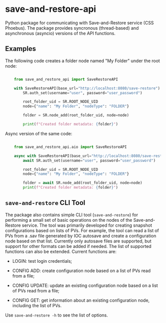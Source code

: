 # save-and-restore-api

Python package for communicating with Save-and-Restore service (CSS Phoebus). The
package provides syncronous (thread-based) and asynchronous (asyncio) versions of
the API functions.

## Examples

The following code creates a folder node named "My Folder" under the root node:

```python

    from save_and_restore_api import SaveRestoreAPI

    with SaveRestoreAPI(base_url="http://localhost:8080/save-restore") as SR:
        SR.auth_set(username="user", password="user_password")

        root_folder_uid = SR.ROOT_NODE_UID
        node={"name": "My Folder", "nodeType": "FOLDER"}

        folder = SR.node_add(root_folder_uid, node=node)

        print(f"Created folder metadata: {folder}")
```

Async version of the same code:

```python

    from save_and_restore_api.aio import SaveRestoreAPI

    async with SaveRestoreAPI(base_url="http://localhost:8080/save-restore") as SR:
        await SR.auth_set(username="user", password="user_password")

        root_folder_uid = SR.ROOT_NODE_UID
        node={"name": "My Folder", "nodeType": "FOLDER"}

        folder = await SR.node_add(root_folder_uid, node=node)
        print(f"Created folder metadata: {folder}")
```


## `save-and-restore` CLI Tool

The package also contains simple CLI tool (`save-and-restore`) for performing a small
set of basic operations on the nodes of the Save-and-Restore service. The tool was
primarily developed for creating snapshot configurations based on lists of PVs.
For example, the tool can read a list of PVs from a .sav file generated by IOC autosave
and create a configuration node based on that list. Currently only autosave files
are supported, but support for other formats can be added if needed. The list of
supported functions can also be extended. Current functions are:

- LOGIN: test login credentials;

- CONFIG ADD: create configuration node based on a list of PVs read from a file;

- CONFIG UPDATE: update an existing configuration node based on a list of PVs read from a file;

- CONFIG GET: get information about an existing configuration node, including the list of PVs.

Use `save-and-restore -h` to see the list of options.

